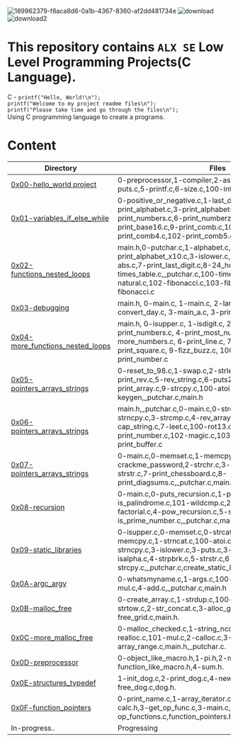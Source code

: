 ![189962379-f8aca8d6-0a1b-4367-8360-af2dd481734e](https://user-images.githubusercontent.com/109989332/193376361-7faedcf3-06b4-46a9-af2e-6ae7e6f5d087.png)
![download](https://user-images.githubusercontent.com/109989332/193668440-24b1efa0-e091-468b-8925-a1b73987f0c6.png)
![download2](https://user-images.githubusercontent.com/109989332/193668567-9103886f-4554-443b-8e11-ee61af041d3a.jpg)

# This repository contains `ALX SE` Low Level Programming Projects(C Language).
C - `printf("Hello, World!\n");`\
`printf("Welcome to my project readme files\n");`\
`printf("Please take time and go through the files\n");`\
Using C programming language to create a programs.

# Content
Directory | Files
--------- | -----
[0x00-hello_world project](https://github.com/SirRoll93/alx-low_level_programming/tree/master/0x00-hello_world) | 0-preprocessor,1-compiler,2-assembler,3-name,4-puts.c,5-printf.c,6-size.c,100-intel,101-quote.c
[0x01-variables_if_else_while](https://github.com/SirRoll93/alx-low_level_programming/tree/master/0x01-variables_if_else_while) | 0-positive_or_negative.c,1-last_digit.c,2-print_alphabet.c,3-print_alphabets.c,4-print_alphabt.c,5-print_numbers.c,6-print_numberz.c,7-print_tebahpla.c,8-print_base16.c,9-print_comb.c,100-print_comb3.c,101-print_comb4.c,102-print_comb5.c
[0x02-functions_nested_loops](https://github.com/SirRoll93/alx-low_level_programming/tree/master/0x02-functions_nested_loops) | main.h,0-putchar.c,1-alphabet.c,2-print_alphabet_x10.c,3-islower.c,4-isalpha.c,5-sign.c,6-abs.c,7-print_last_digit.c,8-24_hours.c,9-times_table.c,_putchar.c,100-times_table.c,101-natural.c,102-fibonacci.c,103-fibonacci.c,104-fibonacci.c
[0x03-debugging](https://github.com/SirRoll93/alx-low_level_programming/tree/master/0x03-debugging) | main.h, 0-main.c, 1-main.c, 2-largest_number.c, 3-convert_day.c, 3-main_a.c, 3-print_remaining_days.c
[0x04-more_functions_nested_loops](https://github.com/SirRoll93/alx-low_level_programming/tree/master/0x04-more_functions_nested_loops) | main.h, 0-isupper.c, 1-isdigit.c, 2-mul.c, 3-print_numbers.c, 4-print_most_numbers.c, 5-more_numbers.c, 6-print_line.c, 7-print_diagonal.c, 8-print_square.c, 9-fizz_buzz.c, 100-prime_factor.c, 101-print_number.c
[0x05-pointers_arrays_strings](https://github.com/SirRoll93/alx-low_level_programming/tree/master/0x05-pointers_arrays_strings) | 0-reset_to_98.c,1-swap.c,2-strlen.c,3-puts.c,4-print_rev.c,5-rev_string.c,6-puts2.c,7-puts_half.c,8-print_array.c,9-strcpy.c,100-atoi.c,101-keygen.c,101-keygen,_putchar.c,main.h
[0x06-pointers_arrays_strings](https://github.com/SirRoll93/alx-low_level_programming/tree/master/0x06-pointers_arrays_strings) | main.h,_putchar.c,0-main.c,0-strcat.c,1-strncat.c,2-strncpy.c,3-strcmp.c,4-rev_array.c,5-string_toupper.c,6-cap_string.c,7-leet.c,100-rot13.c,101-print_number.c,102-magic.c,103-infinite_add.c,104-print_buffer.c
[0x07-pointers_arrays_strings](https://github.com/SirRoll93/alx-low_level_programming/tree/master/0x07-pointers_arrays_strings) | 0-main.c,0-memset.c,1-memcpy.c,100-set_string.c,101-crackme_password,2-strchr.c,3-strspn.c,4-strpbrk.c,5-strstr.c,7-print_chessboard.c,8-print_diagsums.c,_putchar.c,main.h
[0x08-recursion](https://github.com/SirRoll93/alx-low_level_programming/tree/master/0x08-recursion) | 0-main.c,0-puts_recursion.c,1-print_rev_recursion.c,100-is_palindrome.c,101-wildcmp.c,2-strlen_recursion.c,3-factorial.c,4-pow_recursion.c,5-sqrt_recursion.c,6-is_prime_number.c,_putchar.c,main.h
[0x09-static_libraries](https://github.com/SirRoll93/alx-low_level_programming/tree/master/0x09-static_libraries) | 0-isupper.c,0-memset.c,0-strcat.c,1-isdigit.c,1-memcpy.c,1-strncat.c,100-atoi.c,2-strchr.c,2-strlen.c,2-strncpy.c,3-islower.c,3-puts.c,3-strcmp.c,3-strspn.c,4-isalpha.c,4-strpbrk.c,5-strstr.c,6-abs.c,9-strcpy.c,_putchar.c,create_static_lib.sh,libmy.a,main.h,quote
[0x0A-argc_argv](https://github.com/SirRoll93/alx-low_level_programming/tree/master/0x0A-argc_argv) | 0-whatsmyname.c,1-args.c,100-change.c,2-args.c,3-mul.c,4-add.c,_putchar.c,main.h
[0x0B-malloc_free](https://github.com/SirRoll93/alx-low_level_programming/tree/master/0x0B-malloc_free) | 0-create_array.c,1-strdup.c,100-argstostr.c,101-strtow.c,2-str_concat.c,3-alloc_grid.c,4-free_grid.c,main.h.
[0x0C-more_malloc_free](https://github.com/SirRoll93/alx-low_level_programming/tree/master/0x0C-more_malloc_free) | 0-malloc_checked.c,1-string_nconcat.c,100-realloc.c,101-mul.c,2-calloc.c,3-array_range.c,main.h,_putchar.c.
[0x0D-preprocessor](https://github.com/SirRoll93/alx-low_level_programming/tree/master/0x0D-preprocessor) | 0-object_like_macro.h,1-pi.h,2-main.c,3-function_like_macro.h,4-sum.h.
[0x0E-structures_typedef](https://github.com/SirRoll93/alx-low_level_programming/tree/master/0x0E-structures_typedef) | 1-init_dog.c,2-print_dog.c,4-new_dog.c,5-free_dog.c,dog.h.
[0x0F-function_pointers](https://github.com/SirRoll93/alx-low_level_programming/tree/master/0x0F-function_pointers) | 0-print_name.c,1-array_iterator.c,2-int_index.c,3-calc.h,3-get_op_func.c,3-main.c,3-op_functions.c,function_pointers.h.
In-progress.. | Progressing
